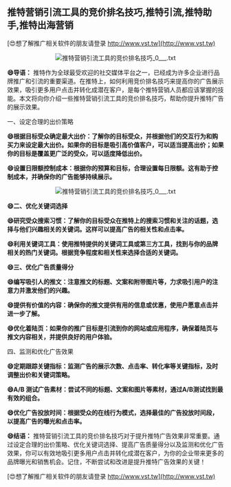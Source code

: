 ## **推特营销引流工具的竞价排名技巧,推特引流,推特助手,推特出海营销**

[😍想了解推广相关软件的朋友请登录 http://www.vst.tw](http://www.vst.tw)

 <center><img src="https://vst.tw/MP4/tuiguang/png/0.png" alt="推特营销引流工具的竞价排名技巧_0___.txt"></center>

**😄导语：**
推特作为全球最受欢迎的社交媒体平台之一，已经成为许多企业进行品牌推广和引流的重要渠道。在推特上，如何利用竞价排名技巧来提高你的广告展示效果，吸引更多用户点击并转化成潜在客户，是每个推特营销人员都应该掌握的技能。本文将向你介绍一些推特营销引流工具的竞价排名技巧，帮助你提升推特广告的展示效果。

一、设定合理的出价策略

**😄根据目标受众确定最大出价：了解你的目标受众，并根据他们的交互行为和购买力来设定最大出价。如果你的目标是吸引高价值客户，可以适当提高出价；如果你的目标是覆盖更广泛的受众，可以适度降低出价。**

**😄设置日限额控制成本：根据你的预算和目标，合理设置每日限额。这有助于控制成本，并确保你的广告能够持续展示。**

 <center><img src="https://vst.tw/MP4/tuiguang/png/8.png" alt="推特营销引流工具的竞价排名技巧_0___.txt"></center>

**😄二、优化关键词选择**

**😄研究受众搜索习惯：了解你的目标受众在推特上的搜索习惯和关注的话题，选择与他们兴趣相关的关键词。这样可以提高广告的相关性和点击率。**

**😄利用关键词工具：使用推特提供的关键词工具或第三方工具，找到与你的品牌相关的热门关键词。根据竞争程度和相关性来选择合适的关键词。**

**😄三、优化广告质量得分**

**😄编写吸引人的推文：注意推文的标题、文案和附带图片等，力求吸引用户的注意力并激发他们的兴趣。**

**😄提供有价值的内容：确保你的推文提供有用的信息或优惠，使用户愿意点击并进一步了解。**

**😄优化着陆页：如果你的推广目标是引流到你的网站或应用程序，确保着陆页与推文内容相关，并提供良好的用户体验。**

四、监测和优化广告效果

**😄定期跟踪关键指标：监测广告的展示次数、点击率、转化率等关键指标，及时调整出价和关键词策略。**

**😄A/B 测试广告素材：尝试不同的标题、文案和图片等素材，通过A/B测试找到最有效的组合。**

**😄优化广告投放时间：根据受众的在线行为模式，选择最佳的广告投放时间段，以提高广告的曝光和点击率。**

**😄结语：**
推特营销引流工具的竞价排名技巧对于提升推特广告效果非常重要。通过设定合理的出价策略、优化关键词选择、提高广告质量得分以及监测和优化广告效果，你可以有效地吸引更多用户点击并转化成潜在客户，为你的企业带来更多的品牌曝光和销售机会。记住，不断尝试和改进是提升推特广告效果的关键！

[😍想了解推广相关软件的朋友请登录 http://www.vst.tw](http://www.vst.tw)



